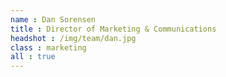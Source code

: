 ```yaml
---
name : Dan Sorensen
title : Director of Marketing & Communications
headshot : /img/team/dan.jpg
class : marketing
all : true
---
```

